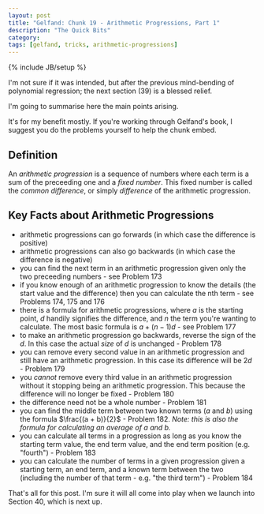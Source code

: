 ```yaml
---
layout: post
title: "Gelfand: Chunk 19 - Arithmetic Progressions, Part 1"
description: "The Quick Bits"
category: 
tags: [gelfand, tricks, arithmetic-progressions]
---
```

{% include JB/setup %}

I'm not sure if it was intended, but after the previous mind-bending of polynomial regression; the next section (39) is a blessed relief.  

I'm going to summarise here the main points arising.  

It's for my benefit mostly.  If you're working through Gelfand's book, I suggest you do the problems yourself to help the chunk embed.

## Definition
An _arithmetic progression_ is a sequence of numbers where each term is a sum of the preceeding one and a _fixed number_. This fixed number is called the _common difference_, or simply _difference_ of the arithmetic progression.

## Key Facts about Arithmetic Progressions
 * arithmetic progressions can go forwards (in which case the difference is positive)
 * arithmetic progressions can also go backwards (in which case the difference is negative)
 * you can find the next term in an arithmetic progression given only the two preceeding numbers - see Problem 173
 * if you know enough of an arithmetic progression to know the details (the start value and the difference) then you can calculate the nth term - see Problems 174, 175 and 176
 * there is a formula for arithmetic progressions, where $a$ is the starting point, $d$ handily signifies the difference, and $n$ the term you're wanting to calculate. The most basic formula is $a + (n - 1)d$ - see Problem 177
 * to make an arithmetic progression go backwards, reverse the sign of the $d$.  In this case the actual _size_ of $d$ is unchanged - Problem 178
 * you can remove every second value in an arithmetic progression and still have an arithmetic progression. In this case its difference will be $2d$ - Problem 179
 * you _cannot_ remove every third value in an arithmetic progression without it stopping being an arithmetic progression. This because the difference will no longer be fixed - Problem 180
 * the difference need not be a whole number - Problem 181
 * you can find the middle term between two known terms ($a$ and $b$) using the formula $\frac{(a + b)}{2}$ - Problem 182. _Note: this is also the formula for calculating an average of $a$ and $b$._
 * you can calculate all terms in a progression as long as you know the starting term value, the end term value, and the end term position (e.g. "fourth") - Problem 183
 * you can calculate the number of terms in a given progression given a starting term, an end term, and a known term between the two (including the number of that term - e.g. "the third term") - Problem 184

 That's all for this post.  I'm sure it will all come into play when we launch into Section 40, which is next up.
